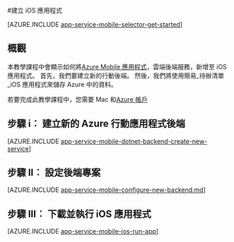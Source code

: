 <properties
    pageTitle="Azure 應用程式服務行動應用程式建立 iOS 應用程式 |Microsoft Azure"
    description="請遵循此教學課程以開始使用 Azure 行動應用程式 backends 目標 C 或快速 iOS 開發"
    services="app-service\mobile"
    documentationCenter="ios"
    authors="ysxu"
    manager="yochayk"
    editor=""/>

<tags
    ms.service="app-service-mobile"
    ms.workload="na"
    ms.tgt_pltfrm="mobile-ios"
    ms.devlang="objective-c"
    ms.topic="hero-article"
    ms.date="10/01/2016"
    ms.author="yuaxu"/>

#<a name="create-an-ios-app"></a>建立 iOS 應用程式

[AZURE.INCLUDE [app-service-mobile-selector-get-started](../../includes/app-service-mobile-selector-get-started.md)]

## <a name="overview"></a>概觀

本教學課程中會顯示如何將[Azure Mobile 應用程式](app-service-mobile-value-prop.md)，雲端後端服務，新增至 iOS 應用程式。 首先，我們要建立新的行動後端。 然後，我們將使用簡易_待辦清單_iOS 應用程式來儲存 Azure 中的資料。

若要完成此教學課程中，您需要 Mac 和[Azure 帳戶](https://azure.microsoft.com/pricing/free-trial/)


## <a name="step-i-create-a-new-azure-mobile-app-backend"></a>步驟 i︰ 建立新的 Azure 行動應用程式後端

[AZURE.INCLUDE [app-service-mobile-dotnet-backend-create-new-service](../../includes/app-service-mobile-dotnet-backend-create-new-service.md)]

## <a name="step-ii-configure-the-backend-project"></a>步驟 II︰ 設定後端專案

[AZURE.INCLUDE [app-service-mobile-configure-new-backend.md](../../includes/app-service-mobile-configure-new-backend.md)]

## <a name="step-iii-download-and-run-the-ios-app"></a>步驟 III︰ 下載並執行 iOS 應用程式

[AZURE.INCLUDE [app-service-mobile-ios-run-app](../../includes/app-service-mobile-ios-run-app.md)]

<!-- URLs -->
[Azure portal]: https://portal.azure.com/
[Xcode]: https://go.microsoft.com/fwLink/p/?LinkID=266532
[Visual Studio Community 2013]: https://go.microsoft.com/fwLink/p/?LinkID=534203
